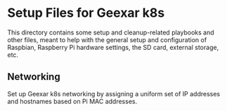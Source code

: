 # Setup Files for Geexar k8s

This directory contains some setup and cleanup-related playbooks and other files, meant to help with the general setup and configuration of Raspbian, Raspberry Pi hardware settings, the SD card, external storage, etc.

## Networking

Set up Geexar k8s networking by assigning a uniform set of IP addresses and hostnames based on Pi MAC addresses.
